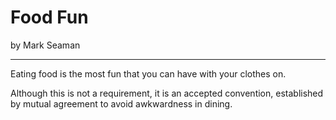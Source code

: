 # Food Fun

by Mark Seaman

---

Eating food is the most fun that you can have with your clothes on.

Although this is not a requirement, it is an accepted convention, established 
by mutual agreement to avoid awkwardness in dining.

